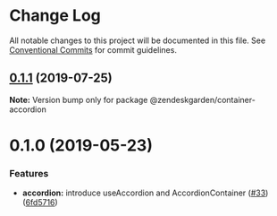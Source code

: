 # Change Log

All notable changes to this project will be documented in this file.
See [Conventional Commits](https://conventionalcommits.org) for commit guidelines.

## [0.1.1](https://github.com/zendeskgarden/react-containers/compare/@zendeskgarden/container-accordion@0.1.0...@zendeskgarden/container-accordion@0.1.1) (2019-07-25)

**Note:** Version bump only for package @zendeskgarden/container-accordion





# 0.1.0 (2019-05-23)


### Features

* **accordion:** introduce useAccordion and AccordionContainer ([#33](https://github.com/zendeskgarden/react-containers/issues/33)) ([6fd5716](https://github.com/zendeskgarden/react-containers/commit/6fd5716))
